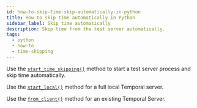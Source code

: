 ```yaml
---
id: how-to-skip-time-skip-automatically-in-python
title: How to skip time automatically in Python
sidebar_label: Skip time automatically
description: Skip time from the test server automatically.
tags:
  - python
  - how-to
  - time-skipping
---
```


Use the [`start_time_skipping()`](https://python.temporal.io/temporalio.testing.WorkflowEnvironment.html#start_time_skipping) method to start a test server process and skip time automatically.

Use the [`start_local()`](https://python.temporal.io/temporalio.testing.WorkflowEnvironment.html#start_local) method for a full local Temporal server.

Use the [`from_client()`](https://python.temporal.io/temporalio.testing.WorkflowEnvironment.html#from_client) method for an existing Temporal Server.
